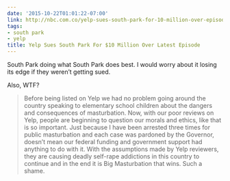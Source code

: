 ```yaml
---
date: '2015-10-22T01:01:22-07:00'
link: http://nbc.com.co/yelp-sues-south-park-for-10-million-over-episode/
tags:
- south park
- yelp
title: Yelp Sues South Park For $10 Million Over Latest Episode
---
```


South Park doing what South Park does best. I would worry about it losing its edge if they weren’t getting sued.

Also, WTF?

>Before being listed on Yelp we had no problem going around the country speaking to elementary school children about the dangers and consequences of masturbation. Now, with our poor reviews on Yelp, people are beginning to question our morals and ethics, like that is so important. Just because I have been arrested three times for public masturbation and each case was pardoned by the Governor, doesn’t mean our federal funding and government support had anything to do with it. With the assumptions made by Yelp reviewers, they are causing deadly self-rape addictions in this country to continue and in the end it is Big Masturbation that wins. Such a shame.
